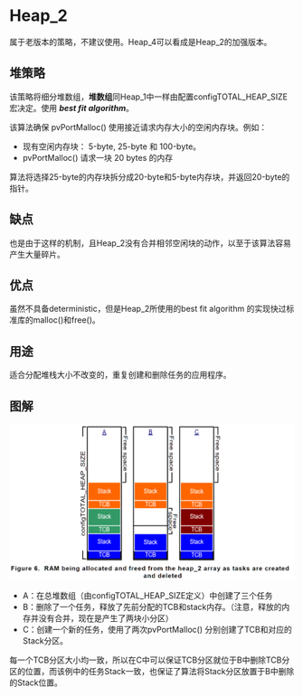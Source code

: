 # Heap_2

属于老版本的策略，不建议使用。Heap_4可以看成是Heap_2的加强版本。

## 堆策略

该策略将细分堆数组，**堆数组**同Heap_1中一样由配置configTOTAL_HEAP_SIZE宏决定。使用 ***best fit algorithm***。

该算法确保 pvPortMalloc() 使用接近请求内存大小的空闲内存块。例如：

- 现有空闲内存块： 5-byte, 25-byte 和 100-byte。
- pvPortMalloc() 请求一块 20 bytes 的内存

算法将选择25-byte的内存块拆分成20-byte和5-byte内存块，并返回20-byte的指针。

## 缺点

也是由于这样的机制，且Heap_2没有合并相邻空闲块的动作，以至于该算法容易产生大量碎片。

## 优点

虽然不具备deterministic，但是Heap_2所使用的best fit algorithm 的实现快过标准库的malloc()和free()。

## 用途

适合分配堆栈大小不改变的，重复创建和删除任务的应用程序。

## 图解

![Untitled](Heap_2%20573d0/Untitled.png)

- A：在总堆数组（由configTOTAL_HEAP_SIZE定义）中创建了三个任务
- B：删除了一个任务，释放了先前分配的TCB和stack内存。（注意，释放的内存并没有合并，现在是产生了两块小分区）
- C：创建一个新的任务，使用了两次pvPortMalloc() 分别创建了TCB和对应的Stack分区。

每一个TCB分区大小均一致，所以在C中可以保证TCB分区就位于B中删除TCB分区的位置，而该例中的任务Stack一致，也保证了算法将Stack分区放置于B中删除的Stack位置。